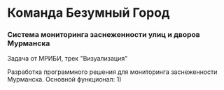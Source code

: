 # Команда Безумный Город
### Система мониторинга заснеженности улиц и дворов Мурманска
Задача от МРИБИ, трек "Визуализация"

Разработка программного решения для мониторинга заснеженности Мурманска. Основной функционал:
1) 
